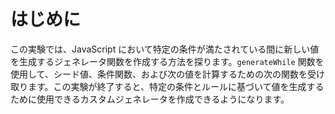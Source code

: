 # はじめに

この実験では、JavaScript において特定の条件が満たされている間に新しい値を生成するジェネレータ関数を作成する方法を探ります。`generateWhile` 関数を使用して、シード値、条件関数、および次の値を計算するための次の関数を受け取ります。この実験が終了すると、特定の条件とルールに基づいて値を生成するために使用できるカスタムジェネレータを作成できるようになります。
